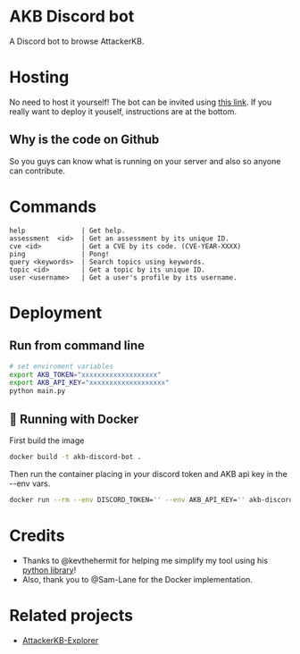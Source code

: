 # AKB Discord bot
A Discord bot to browse AttackerKB.

# Hosting
No need to host it yourself! 
The bot can be invited using [this link](https://discordapp.com/api/oauth2/authorize?client_id=701046523387183165&permissions=117760&scope=bot).
If you really want to deploy it youself, instructions are at the bottom.

## Why is the code on Github
So you guys can know what is running on your server and also so anyone can contribute.


# Commands
```
help              | Get help.
assessment  <id>  | Get an assessment by its unique ID.
cve <id>          | Get a CVE by its code. (CVE-YEAR-XXXX)
ping              | Pong!
query <keywords>  | Search topics using keywords.
topic <id>        | Get a topic by its unique ID.
user <username>   | Get a user's profile by its username.
```

# Deployment
## Run from command line
```bash
# set enviroment variables
export AKB_TOKEN="xxxxxxxxxxxxxxxxxxx"
export AKB_API_KEY="xxxxxxxxxxxxxxxxxxx"
python main.py
```

## 🐳 Running with Docker
First build the image
```bash
docker build -t akb-discord-bot .
```

Then run the container placing in your discord token and AKB api key in the --env vars.
```bash
docker run --rm --env DISCORD_TOKEN='' --env AKB_API_KEY='' akb-discord-bot
```

# Credits
* Thanks to @kevthehermit for helping me simplify my tool using his [python library](https://github.com/kevthehermit/attackerkb-api)!
* Also, thank you to @Sam-Lane for the Docker implementation.

# Related projects
* [AttackerKB-Explorer](https://github.com/horshark/akb-explorer)
